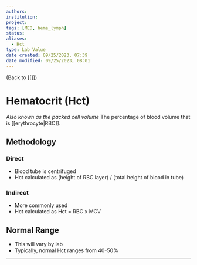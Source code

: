```yaml
---
authors: 
institution: 
project: 
tags: [MED, heme_lymph]
status: 
aliases:
  - Hct
type: Lab Value
date created: 09/25/2023, 07:39
date modified: 09/25/2023, 08:01
---
```


(Back to [[]])

# Hematocrit (Hct)
_Also known as the packed cell volume_
The percentage of blood volume that is [[erythrocyte|RBC]].
## Methodology
### Direct
- Blood tube is centrifuged
- Hct calculated as (height of RBC layer) / (total height of blood in tube)
### Indirect
- More commonly used
- Hct calculated as Hct = RBC x MCV
## Normal Range
- This will vary by lab
- Typically, normal Hct ranges from 40-50%
---
